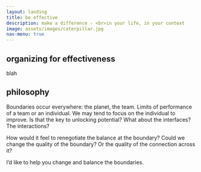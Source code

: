 ```yaml
---
layout: landing
title: be effective
description: make a difference - <br>in your life, in your context
image: assets/images/caterpillar.jpg
nav-menu: true
---
```



<h2>organizing for effectiveness</h2>

blah

<h2>philosophy</h2>

Boundaries occur everywhere: the planet, the team. Limits of performance of a team or an individual. We may tend to focus on the individual to improve. Is that the key to unlocking potential? What about the interfaces? The interactions? 

How would it feel to renegotiate the balance at the boundary? 
Could we change the quality of the boundary? Or the quality of the connection across it?

I’d like to help you change and balance the boundaries.


